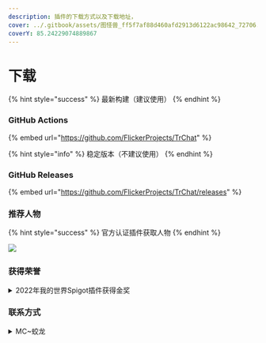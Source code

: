 ```yaml
---
description: 插件的下载方式以及下载地址，
cover: ../.gitbook/assets/图怪兽_ff5f7af88d460afd2913d6122ac98642_72706.png
coverY: 85.24229074889867
---
```


# 下载

{% hint style="success" %}
最新构建（建议使用）
{% endhint %}

### GitHub Actions

{% embed url="https://github.com/FlickerProjects/TrChat" %}

{% hint style="info" %}
稳定版本（不建议使用）
{% endhint %}

### GitHub Releases

{% embed url="https://github.com/FlickerProjects/TrChat/releases" %}

### 推荐人物

{% hint style="success" %}
官方认证插件获取人物
{% endhint %}

![](../.gitbook/assets/图怪兽\_ff5f7af88d460afd2913d6122ac98642\_72706.png)

### 获得荣誉

<details>

<summary>2022年我的世界Spigot插件获得金奖</summary>

![](../.gitbook/assets/szpeHjS6dcVx3KE.png)

#### 下载证书  [\[点击下载\]](https://s2.loli.net/2022/04/14/szpeHjS6dcVx3KE.png)

</details>

### 联系方式

<details>

<summary>MC~蛟龙</summary>

腾讯QQ [\[立即联系\]](https://wpa.qq.com/msgrd?v=3\&uin=1610105206\&site=qq\&menu=yes)

</details>
